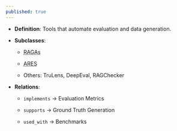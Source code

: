 ```yaml
---
published: true
---
```


- **Definition**: Tools that automate evaluation and data generation.

- **Subclasses**:

  - <abbr title="Retrieval-Augmented Generation Assessment">RAGAs</abbr>

  - <abbr title="Automated RAG evaluation system">ARES</abbr>

  - Others: TruLens, DeepEval, RAGChecker

- **Relations**:

  - `implements` → Evaluation Metrics

  - `supports` → Ground Truth Generation

  - `used_with` → Benchmarks